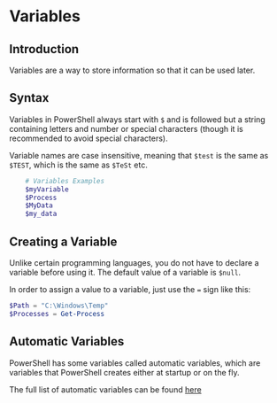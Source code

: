 # Variables

## Introduction

Variables are a way to store information so that it can be used later.

## Syntax

Variables in PowerShell always start with `$` and is followed but a string containing letters and number or special characters (though it is recommended to avoid special characters).

Variable names are case insensitive, meaning that `$test` is the same as `$TEST`, which is the same as `$TeSt` etc.

``` PowerShell
    # Variables Examples
    $myVariable
    $Process
    $MyData
    $my_data
```
## Creating a Variable

Unlike certain programming languages, you do not have to declare a variable before using it. The default value of a variable is `$null`.

In order to assign a value to a variable, just use the `=` sign like this:

``` PowerShell
$Path = "C:\Windows\Temp"
$Processes = Get-Process
```

## Automatic Variables

PowerShell has some variables called automatic variables, which are variables that PowerShell creates either at startup or on the fly.

The full list of automatic variables can be found [here](https://docs.microsoft.com/en-us/powershell/module/microsoft.powershell.core/about/about_automatic_variables?view=powershell-7.1)